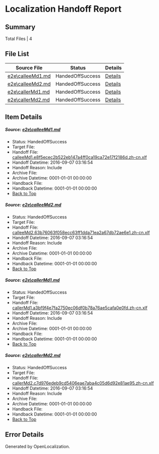 # <a name='report-top'></a> Localization Handoff Report

## Summary
 Total Files | 4

## File List
 Source File | Status | Details 
 ----------- | ------ | ------- 
 [e2e\calleeMd1.md](https://github.com/OpenLocalizationTestOrg/ol-test0/blob/acf9516b42a0b3e458db79b8880e5c49da7b05ac/e2e/calleeMd1.md) | HandedOffSuccess | [Details](#9a1bc781826304e19e3877f07845e418953a5f761)
 [e2e\calleeMd2.md](https://github.com/OpenLocalizationTestOrg/ol-test0/blob/acf9516b42a0b3e458db79b8880e5c49da7b05ac/e2e/calleeMd2.md) | HandedOffSuccess | [Details](#775e3473901477256eba188803a40ebaf36af3652)
 [e2e\callerMd1.md](https://github.com/OpenLocalizationTestOrg/ol-test0/blob/acf9516b42a0b3e458db79b8880e5c49da7b05ac/e2e/callerMd1.md) | HandedOffSuccess | [Details](#309a9c57499bf372e6eee2692c80e73994cf62683)
 [e2e\callerMd2.md](https://github.com/OpenLocalizationTestOrg/ol-test0/blob/acf9516b42a0b3e458db79b8880e5c49da7b05ac/e2e/callerMd2.md) | HandedOffSuccess | [Details](#090682702f393a1be2c8ee497398997ed32c89074)

## Item Details
##### <a name='9a1bc781826304e19e3877f07845e418953a5f761'></a> Source: [e2e\calleeMd1.md](https://github.com/OpenLocalizationTestOrg/ol-test0/blob/acf9516b42a0b3e458db79b8880e5c49da7b05ac/e2e/calleeMd1.md)
* Status: HandedOffSuccess
* Target File: 
* Handoff File: [calleeMd1.e8f5ecec2b522eb147a4ff0ca19ca72e17f2186d.zh-cn.xlf](https://github.com/OpenLocalizationTestOrg/ol-test0-handoff/blob/d2f9d75154e1978642874fbb617b8d1f5c35d8c0/ol-handoff/OpenLocalizationTestOrg/ol-test0-zhcn/ci/ht/calleeMd1.e8f5ecec2b522eb147a4ff0ca19ca72e17f2186d.zh-cn.xlf)
* Handoff Datetime: 2016-09-07 03:16:54
* Handoff Reason: Include
* Archive File: 
* Archive Datetime: 0001-01-01 00:00:00
* Handback File: 
* Handback Datetime: 0001-01-01 00:00:00
* [Back to Top](#report-top)

##### <a name='775e3473901477256eba188803a40ebaf36af3652'></a> Source: [e2e\calleeMd2.md](https://github.com/OpenLocalizationTestOrg/ol-test0/blob/acf9516b42a0b3e458db79b8880e5c49da7b05ac/e2e/calleeMd2.md)
* Status: HandedOffSuccess
* Target File: 
* Handoff File: [calleeMd2.63b76063f058ecc63ff1dda71ea2a67db72ae6e1.zh-cn.xlf](https://github.com/OpenLocalizationTestOrg/ol-test0-handoff/blob/d2f9d75154e1978642874fbb617b8d1f5c35d8c0/ol-handoff/OpenLocalizationTestOrg/ol-test0-zhcn/ci/ht/calleeMd2.63b76063f058ecc63ff1dda71ea2a67db72ae6e1.zh-cn.xlf)
* Handoff Datetime: 2016-09-07 03:16:54
* Handoff Reason: Include
* Archive File: 
* Archive Datetime: 0001-01-01 00:00:00
* Handback File: 
* Handback Datetime: 0001-01-01 00:00:00
* [Back to Top](#report-top)

##### <a name='309a9c57499bf372e6eee2692c80e73994cf62683'></a> Source: [e2e\callerMd1.md](https://github.com/OpenLocalizationTestOrg/ol-test0/blob/acf9516b42a0b3e458db79b8880e5c49da7b05ac/e2e/callerMd1.md)
* Status: HandedOffSuccess
* Target File: 
* Handoff File: [callerMd1.a3bf9f4e7fa2750ec06df0b78a76ae5cafa0e0fd.zh-cn.xlf](https://github.com/OpenLocalizationTestOrg/ol-test0-handoff/blob/d2f9d75154e1978642874fbb617b8d1f5c35d8c0/ol-handoff/OpenLocalizationTestOrg/ol-test0-zhcn/ci/ht/callerMd1.a3bf9f4e7fa2750ec06df0b78a76ae5cafa0e0fd.zh-cn.xlf)
* Handoff Datetime: 2016-09-07 03:16:54
* Handoff Reason: Include
* Archive File: 
* Archive Datetime: 0001-01-01 00:00:00
* Handback File: 
* Handback Datetime: 0001-01-01 00:00:00
* [Back to Top](#report-top)

##### <a name='090682702f393a1be2c8ee497398997ed32c89074'></a> Source: [e2e\callerMd2.md](https://github.com/OpenLocalizationTestOrg/ol-test0/blob/acf9516b42a0b3e458db79b8880e5c49da7b05ac/e2e/callerMd2.md)
* Status: HandedOffSuccess
* Target File: 
* Handoff File: [callerMd2.c7d976edeb9cd5406eae7aba4c05d6d92e81ae95.zh-cn.xlf](https://github.com/OpenLocalizationTestOrg/ol-test0-handoff/blob/d2f9d75154e1978642874fbb617b8d1f5c35d8c0/ol-handoff/OpenLocalizationTestOrg/ol-test0-zhcn/ci/ht/callerMd2.c7d976edeb9cd5406eae7aba4c05d6d92e81ae95.zh-cn.xlf)
* Handoff Datetime: 2016-09-07 03:16:54
* Handoff Reason: Include
* Archive File: 
* Archive Datetime: 0001-01-01 00:00:00
* Handback File: 
* Handback Datetime: 0001-01-01 00:00:00
* [Back to Top](#report-top)


## Error Details

Generated by OpenLocalization.

